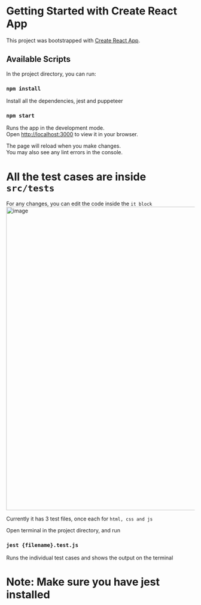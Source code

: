 # Getting Started with Create React App

This project was bootstrapped with [Create React App](https://github.com/facebook/create-react-app).

## Available Scripts

In the project directory, you can run:

### `npm install`

Install all the dependencies, jest and puppeteer

### `npm start`

Runs the app in the development mode.\
Open [http://localhost:3000](http://localhost:3000) to view it in your browser.

The page will reload when you make changes.\
You may also see any lint errors in the console.

# All the test cases are inside `src/tests`

For any changes, you can edit the code inside the `it block`
<img width="809" alt="image" src="https://user-images.githubusercontent.com/119333044/218088837-1b6393de-b8d4-4445-8d9c-c5d8882dd707.png">

Currently it has 3 test files, once each for `html, css and js`

Open terminal in the project directory, and run

### `jest {filename}.test.js`

Runs the individual test cases and shows the output on the terminal

# Note: Make sure you have jest installed
